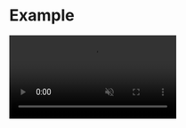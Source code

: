 # Example 
<video src="../docs/materials/example_single_track.mp4" autoplay muted loop playsinline style="max-width:100%; height:auto;">
  Your browser does not support the video tag. <a href="../docs/materials/example_single_track.mp4">Download the video</a>.
</video>

